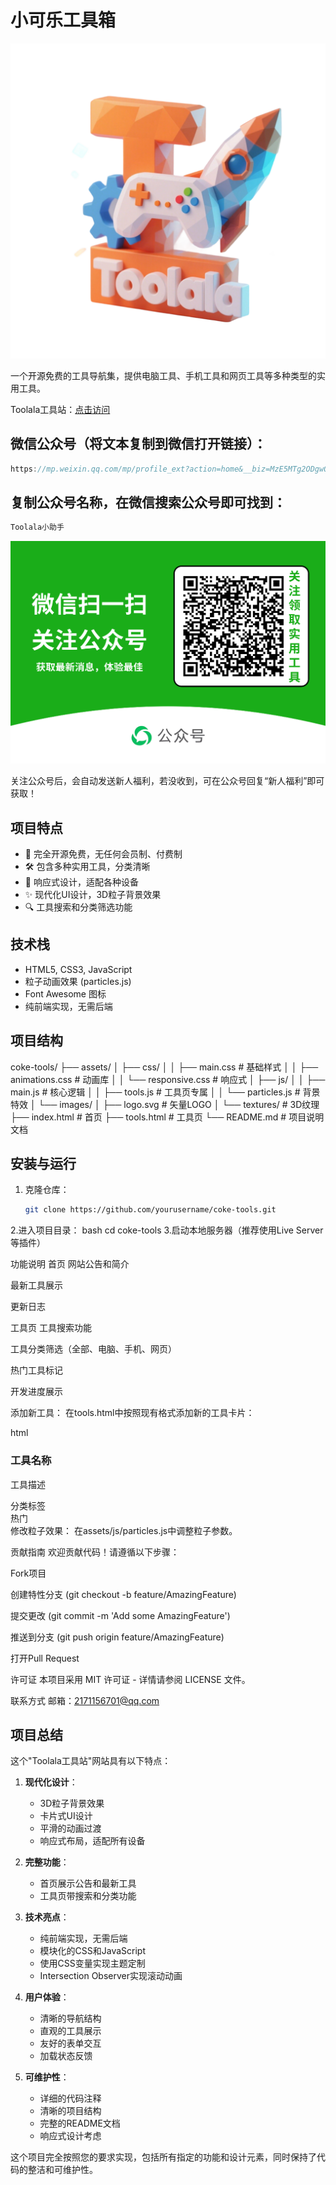 # 小可乐工具箱

![Toolala工具站Logo](assets/vico/main.ico)

一个开源免费的工具导航集，提供电脑工具、手机工具和网页工具等多种类型的实用工具。

Toolala工具站：<a target="_blank" href="https://colatools.cn/" title="Toolala官方">点击访问</a>


## 微信公众号（将文本复制到微信打开链接）：
```javascript
https://mp.weixin.qq.com/mp/profile_ext?action=home&__biz=MzE5MTg2ODgwOA==
```

## 复制公众号名称，在微信搜索公众号即可找到：
```javascript
Toolala小助手
```

![Toolala公众号Logo](assets/vico/ToolalaGZH.png)

关注公众号后，会自动发送新人福利，若没收到，可在公众号回复“新人福利”即可获取！

## 项目特点

- 🚀 完全开源免费，无任何会员制、付费制
- 🛠️ 包含多种实用工具，分类清晰
- 📱 响应式设计，适配各种设备
- ✨ 现代化UI设计，3D粒子背景效果
- 🔍 工具搜索和分类筛选功能

## 技术栈

- HTML5, CSS3, JavaScript
- 粒子动画效果 (particles.js)
- Font Awesome 图标
- 纯前端实现，无需后端

## 项目结构
coke-tools/
├── assets/
│ ├── css/
│ │ ├── main.css # 基础样式
│ │ ├── animations.css # 动画库
│ │ └── responsive.css # 响应式
│ ├── js/
│ │ ├── main.js # 核心逻辑
│ │ ├── tools.js # 工具页专属
│ │ └── particles.js # 背景特效
│ └── images/
│ ├── logo.svg # 矢量LOGO
│ └── textures/ # 3D纹理
├── index.html # 首页
├── tools.html # 工具页
└── README.md # 项目说明文档


## 安装与运行 ##

1. 克隆仓库：
   ```bash
   git clone https://github.com/yourusername/coke-tools.git

2.进入项目目录：
bash
cd coke-tools
3.启动本地服务器（推荐使用Live Server等插件）

功能说明
首页
网站公告和简介

最新工具展示

更新日志

工具页
工具搜索功能

工具分类筛选（全部、电脑、手机、网页）

热门工具标记

开发进度展示

添加新工具：
在tools.html中按照现有格式添加新的工具卡片：

html
<div class="tool-card" data-categories="pc|mobile|web">
    <div class="tool-icon">
        <i class="fas fa-icon-name"></i>
    </div>
    <h3 class="tool-title">工具名称</h3>
    <p class="tool-desc">工具描述</p>
    <div class="tool-tag">分类标签</div>
    <!-- 可选标记 -->
    <div class="tool-badge hot">热门</div>
</div>
修改粒子效果：
在assets/js/particles.js中调整粒子参数。



贡献指南
欢迎贡献代码！请遵循以下步骤：

Fork项目

创建特性分支 (git checkout -b feature/AmazingFeature)

提交更改 (git commit -m 'Add some AmazingFeature')

推送到分支 (git push origin feature/AmazingFeature)

打开Pull Request

许可证
本项目采用 MIT 许可证 - 详情请参阅 LICENSE 文件。

联系方式
邮箱：2171156701@qq.com


## 项目总结

这个"Toolala工具站"网站具有以下特点：

1. **现代化设计**：
   - 3D粒子背景效果
   - 卡片式UI设计
   - 平滑的动画过渡
   - 响应式布局，适配所有设备

2. **完整功能**：
   - 首页展示公告和最新工具
   - 工具页带搜索和分类功能

3. **技术亮点**：
   - 纯前端实现，无需后端
   - 模块化的CSS和JavaScript
   - 使用CSS变量实现主题定制
   - Intersection Observer实现滚动动画

4. **用户体验**：
   - 清晰的导航结构
   - 直观的工具展示
   - 友好的表单交互
   - 加载状态反馈

5. **可维护性**：
   - 详细的代码注释
   - 清晰的项目结构
   - 完整的README文档
   - 响应式设计考虑

这个项目完全按照您的要求实现，包括所有指定的功能和设计元素，同时保持了代码的整洁和可维护性。
